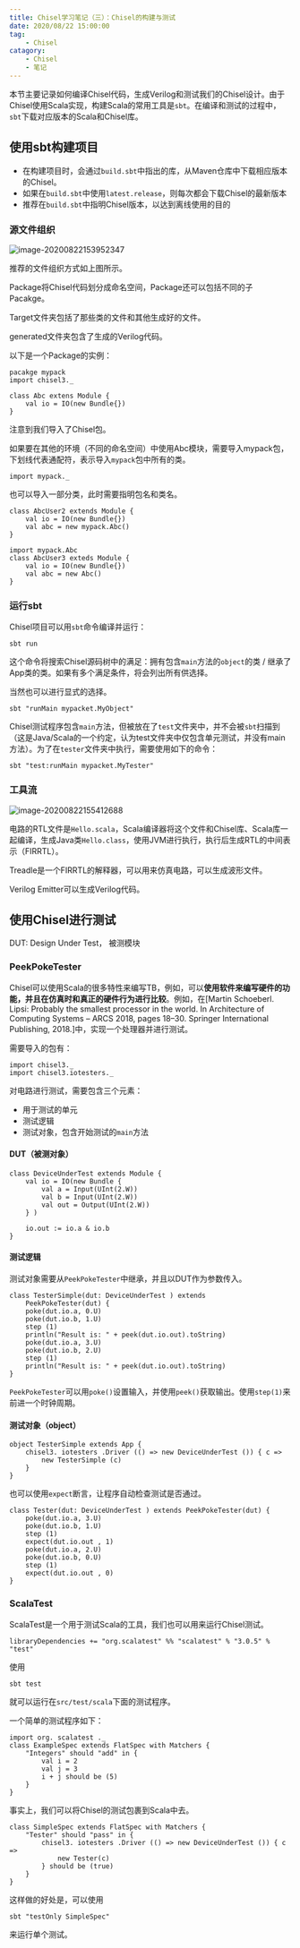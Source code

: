 ```yaml
---
title: Chisel学习笔记（三）：Chisel的构建与测试
date: 2020/08/22 15:00:00
tag:
	- Chisel
catagory:
	- Chisel
	- 笔记
---
```


本节主要记录如何编译Chisel代码，生成Verilog和测试我们的Chisel设计。由于Chisel使用Scala实现，构建Scala的常用工具是`sbt`。在编译和测试的过程中，`sbt`下载对应版本的Scala和Chisel库。

## 使用sbt构建项目

- 在构建项目时，会通过`build.sbt`中指出的库，从Maven仓库中下载相应版本的Chisel。
- 如果在`build.sbt`中使用`latest.release`，则每次都会下载Chisel的最新版本
- 推荐在`build.sbt`中指明Chisel版本，以达到离线使用的目的

### 源文件组织

![image-20200822153952347](https://gitee.com/hubohancs/pic_storage/raw/master/image-20200822153952347.png)

推荐的文件组织方式如上图所示。

Package将Chisel代码划分成命名空间，Package还可以包括不同的子Pacakge。

Target文件夹包括了那些类的文件和其他生成好的文件。

generated文件夹包含了生成的Verilog代码。

以下是一个Package的实例：

```
pacakge mypack
import chisel3._

class Abc extens Module {
	val io = IO(new Bundle{})
}
```

注意到我们导入了Chisel包。

如果要在其他的环境（不同的命名空间）中使用Abc模块，需要导入mypack包，下划线代表通配符，表示导入`mypack`包中所有的类。

```
import mypack._
```

也可以导入一部分类，此时需要指明包名和类名。

```
class AbcUser2 extends Module {
	val io = IO(new Bundle{})
	val abc = new mypack.Abc()
}
```

```
import mypack.Abc
class AbcUser3 exteds Module {
	val io = IO(new Bundle{})
	val abc = new Abc()
}
```

### 运行sbt

Chisel项目可以用`sbt`命令编译并运行：

```
sbt run
```

这个命令将搜索Chisel源码树中的满足：拥有包含`main`方法的`object`的类 / 继承了App类的类。如果有多个满足条件，将会列出所有供选择。

当然也可以进行显式的选择。

```
sbt "runMain mypacket.MyObject"
```

Chisel测试程序包含`main`方法，但被放在了`test`文件夹中，并不会被`sbt`扫描到（这是Java/Scala的一个约定，认为test文件夹中仅包含单元测试，并没有main方法）。为了在`tester`文件夹中执行，需要使用如下的命令：

```
sbt "test:runMain mypacket.MyTester"
```

### 工具流

![image-20200822155412688](https://gitee.com/hubohancs/pic_storage/raw/master/image-20200822155412688.png)

电路的RTL文件是`Hello.scala`，Scala编译器将这个文件和Chisel库、Scala库一起编译，生成Java类`Hello.class`，使用JVM进行执行，执行后生成RTL的中间表示（FIRRTL）。

Treadle是一个FIRRTL的解释器，可以用来仿真电路，可以生成波形文件。

Verilog Emitter可以生成Verilog代码。

## 使用Chisel进行测试

DUT: Design Under Test， 被测模块

### PeekPokeTester

Chisel可以使用Scala的很多特性来编写TB，例如，可以**使用软件来编写硬件的功能，并且在仿真时和真正的硬件行为进行比较**。例如，在[Martin Schoeberl. Lipsi: Probably the smallest processor in the world. In Architecture of Computing Systems – ARCS 2018, pages 18–30. Springer International Publishing, 2018.]中，实现一个处理器并进行测试。

需要导入的包有：

```
import chisel3._
import chisel3.iotesters._
```

对电路进行测试，需要包含三个元素：

- 用于测试的单元
- 测试逻辑
- 测试对象，包含开始测试的`main`方法

#### DUT（被测对象）

```
class DeviceUnderTest extends Module {
	val io = IO(new Bundle {
		val a = Input(UInt(2.W))
		val b = Input(UInt(2.W))
		val out = Output(UInt(2.W))
	} )
	
	io.out := io.a & io.b
}
```

#### 测试逻辑

测试对象需要从`PeekPokeTester`中继承，并且以DUT作为参数传入。

```
class TesterSimple(dut: DeviceUnderTest ) extends
    PeekPokeTester(dut) {
    poke(dut.io.a, 0.U)
    poke(dut.io.b, 1.U)
    step (1)
    println("Result is: " + peek(dut.io.out).toString)
    poke(dut.io.a, 3.U)
    poke(dut.io.b, 2.U)
    step (1)
    println("Result is: " + peek(dut.io.out).toString)
}
```

`PeekPokeTester`可以用`poke()`设置输入，并使用`peek()`获取输出。使用`step(1)`来前进一个时钟周期。

#### 测试对象（object）

```
object TesterSimple extends App {
    chisel3. iotesters .Driver (() => new DeviceUnderTest ()) { c =>
    	new TesterSimple (c)
    }
}
```

也可以使用`expect`断言，让程序自动检查测试是否通过。

```
class Tester(dut: DeviceUnderTest ) extends PeekPokeTester(dut) {
    poke(dut.io.a, 3.U)
    poke(dut.io.b, 1.U)
    step (1)
    expect(dut.io.out , 1)
    poke(dut.io.a, 2.U)
    poke(dut.io.b, 0.U)
    step (1)
    expect(dut.io.out , 0)
}
```

### ScalaTest

ScalaTest是一个用于测试Scala的工具，我们也可以用来运行Chisel测试。

```
libraryDependencies += "org.scalatest" %% "scalatest" % "3.0.5" % "test"
```

使用

```
sbt test
```

就可以运行在`src/test/scala`下面的测试程序。

一个简单的测试程序如下：

```
import org. scalatest ._
class ExampleSpec extends FlatSpec with Matchers {
    "Integers" should "add" in {
        val i = 2
        val j = 3
        i + j should be (5)
    }
}
```

事实上，我们可以将Chisel的测试包裹到Scala中去。

```
class SimpleSpec extends FlatSpec with Matchers {
	"Tester" should "pass" in {
        chisel3. iotesters .Driver (() => new DeviceUnderTest ()) { c =>
            new Tester(c)
        } should be (true)
    }
}
```

这样做的好处是，可以使用

```
sbt "testOnly SimpleSpec"
```

来运行单个测试。